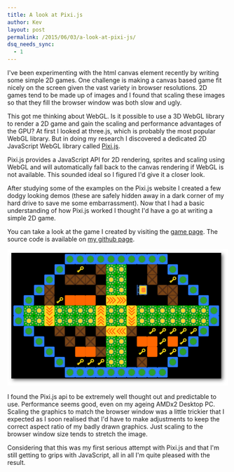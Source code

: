 ```yaml
---
title: A look at Pixi.js
author: Kev
layout: post
permalink: /2015/06/03/a-look-at-pixi-js/
dsq_needs_sync:
  - 1
---
```

I've been experimenting with the html canvas element recently by writing some simple 2D games. One challenge is making a canvas based game fit nicely on the screen given the vast variety in browser resolutions. 2D games tend to be made up of images and I found that scaling these images so that they fill the browser window was both slow and ugly.

This got me thinking about WebGL. Is it possible to use a 3D WebGL library to render a 2D game and gain the scaling and performance advantages of the GPU? At first I looked at three.js, which is probably the most popular WebGL library. But in doing my research I discovered a dedicated 2D JavaScript WebGL library called [Pixi.js](http://www.pixijs.com/).

Pixi.js provides a JavaScript API for 2D rendering, sprites and scaling using WebGL and will automatically fall back to the canvas rendering if WebGL is not available. This sounded ideal so I figured I'd give it a closer look.

After studying some of the examples on the Pixi.js website I created a few dodgy looking demos (these are safely hidden away in a dark corner of my hard drive to save me some embarrassment). Now that I had a basic understanding of how Pixi.js worked I thought I'd have a go at writing a simple 2D game.

You can take a look at the game I created by visiting the [game page](/bloxed). The source code is available on [my github page](https://github.com/YorkshireKev/bloxed).

[![Bloxed](/images/bloxed.png "Bloxed! - Click to play!")](/bloxed)

I found the Pixi.js api to be extremely well thought out and predictable to use. Performance seems good, even on my ageing AMDx2 Desktop PC. Scaling the graphics to match the browser window was a little trickier that I expected as I soon realised that I'd have to make adjustments to keep the correct aspect ratio of my badly drawn graphics. Just scaling to the browser window size tends to stretch the image.

Considering that this was my first serious attempt with Pixi.js and that I'm still getting to grips with JavaScript, all in all I'm quite pleased with the result.